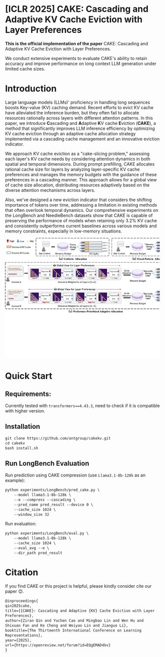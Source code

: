 # [ICLR 2025] CAKE: Cascading and Adaptive KV Cache Eviction with Layer Preferences

**This is the official implementation of the paper** CAKE: Cascading and Adaptive KV Cache Eviction with Layer Preferences.

We conduct extensive experiments to evaluate CAKE's ability to retain accuracy and improve performance on long context LLM generation under limited cache sizes.

# Introduction

Large language models (LLMs)' proficiency in handling long sequences boosts Key-value (KV) caching demand. Recent efforts to evict KV cache have alleviated the inference burden, but they often fail to allocate resources rationally across layers with different attention patterns. In this paper, we introduce **C**ascading and **A**daptive **K**V cache **E**viction (**CAKE**), a method that significantly improves LLM inference efficiency by optimizing KV cache eviction through an adaptive cache allocation strategy implemented via a cascading cache management and an innovative eviction indicator.

We approach KV cache eviction as a "cake-slicing problem," assessing each layer's KV cache needs by considering attention dynamics in both spatial and temporal dimensions. During prompt prefilling, CAKE allocates rational cache size for layers by analyzing layer-specific KV cache preferences and manages the memory budgets with the guidance of these preferences in a cascading manner. This approach allows for a global view of cache size allocation, distributing resources adaptively based on the diverse attention mechanisms across layers.

Also, we've designed a new eviction indicator that considers the shifting importance of tokens over time, addressing a limitation in existing methods that often overlook temporal dynamics. Our comprehensive experiments on the LongBench and NeedleBench datasets show that CAKE is capable of preserving the performance of models when retaining only 3.2% KV cache and consistently outperforms current baselines across various models and memory constraints, especially in low-memory situations.

![CAKE Illustration](./images/cake_illustration.png)

<!-- # News -->

# Quick Start

## Requirements:

Currently tested with `transformers==4.43.3`, need to check if it is compatible with higher version.

## Installation

```
git clone https://github.com/antgroup/cakekv.git
cd cakekv
bash install.sh
```

## Run LongBench Evaluation


Run prediction using CAKE compression (use `Llama3.1-8b-128k` as an example):
```
python experiments/LongBench/pred_cake.py \
    --model llama3.1-8b-128k \
    --e --compress --cascading \
    --pred_name pred_result --device 0 \ 
    --cache_size 1024 \
    --window_size 32
```

Run evaluation:
```
python experiments/LongBench/eval.py \
    --model llama3.1-8b-128k \
    --cache_size 1024 \
    --eval_avg --e \
    --dir_path pred_result
```

# Citation

If you find CAKE or this project is helpful, please kindly consider cite our paper 😊.

```
@inproceedings{
qin2025cake,
title={{CAKE}: Cascading and Adaptive {KV} Cache Eviction with Layer Preferences},
author={Ziran Qin and Yuchen Cao and Mingbao Lin and Wen Hu and Shixuan Fan and Ke Cheng and Weiyao Lin and Jianguo Li},
booktitle={The Thirteenth International Conference on Learning Representations},
year={2025},
url={https://openreview.net/forum?id=EQgEMAD4kv}
}
```